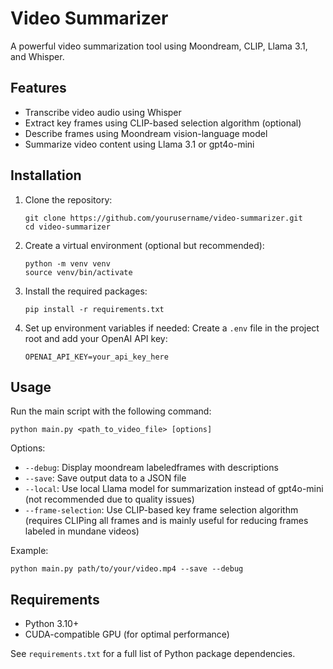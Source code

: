 # Video Summarizer

A powerful video summarization tool using Moondream, CLIP, Llama 3.1, and Whisper.

## Features

- Transcribe video audio using Whisper
- Extract key frames using CLIP-based selection algorithm (optional)
- Describe frames using Moondream vision-language model
- Summarize video content using Llama 3.1 or gpt4o-mini

## Installation

1. Clone the repository:
   ```
   git clone https://github.com/yourusername/video-summarizer.git
   cd video-summarizer
   ```

2. Create a virtual environment (optional but recommended):
   ```
   python -m venv venv
   source venv/bin/activate
   ```

3. Install the required packages:
   ```
   pip install -r requirements.txt
   ```

4. Set up environment variables if needed:
   Create a `.env` file in the project root and add your OpenAI API key:
   ```
   OPENAI_API_KEY=your_api_key_here
   ```

## Usage

Run the main script with the following command:

```
python main.py <path_to_video_file> [options]
```

Options:
- `--debug`: Display moondream labeledframes with descriptions
- `--save`: Save output data to a JSON file
- `--local`: Use local Llama model for summarization instead of gpt4o-mini (not recommended due to quality issues)
- `--frame-selection`: Use CLIP-based key frame selection algorithm (requires CLIPing all frames and is mainly useful for reducing frames labeled in mundane videos)

Example:
```
python main.py path/to/your/video.mp4 --save --debug
```

## Requirements

- Python 3.10+
- CUDA-compatible GPU (for optimal performance)

See `requirements.txt` for a full list of Python package dependencies.
